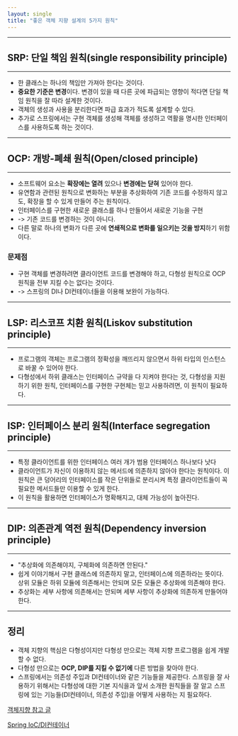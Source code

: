```yaml
---
layout: single
title: "좋은 객체 지향 설계의 5가지 원칙"
---
```

---
## SRP: 단일 책임 원칙(single responsibility principle)
---
- 한 클래스는 하나의 책임만 가져아 한다는 것이다. 
-  **중요한 기준은 변경**이다. 변경이 있을 때 다른 곳에 파급되는 영향이 적다면 단일 책임 원칙을 잘 따라 설계한 것이다. 
- 객체의 생성과 사용을 분리한다면 파급 효과가 적도록 설계할 수 있다. 
- 추가로 스프링에서는 구현 객체를 생성해 객체를 생성하고 역활을 명시한 인터페이스를 사용하도록 하는 것이다. 

---
## OCP: 개방-폐쇄 원칙(Open/closed principle)
---
- 소프트웨어 요소는 **확장에는 열려** 있으나 **변경에는 닫혀** 있어야 한다. 
- 유연함과 관련된 원칙으로 변화하는 부분을 추상화하여 기존 코드를 수정하지 않고도, 확장을 할 수 있게 만들어 주는 원칙이다. 
- 인터페이스를 구현한 새로운 클래스를 하나 만들어서 새로운 기능을 구현 
- -> 기존 코드를 변경하는 것이 아니다.
- 다른 말로 하나의 변화가 다른 곳에 **연쇄적으로 변화를 일으키는 것을 방지**하기 위함이다. 

### 문제점 
- 구현 객체를 변경하려면 클라이언트 코드를 변경해야 하고, 다형성 원칙으로 OCP 원칙을 전부 지킬 수는 없다는 것이다.
- -> 스프링의 DI나 DI컨테이너들을 이용해 보완이 가능하다. 

---
## LSP: 리스코프 치환 원칙(Liskov substitution principle)
---
- 프로그램의 객체는 프로그램의 정확성을 깨뜨리지 않으면서 하위 타입의 인스턴스로 바꿀 수 있어야 한다. 
- 다형성에서 하위 클래스는 인터페이스 규약을 다 지켜야 한다는 것, 다형성을 지원하기 위한 원칙, 인터페이스를 구현한 구현체는 믿고 사용하려면, 이 원칙이 필요하다. 

---
## ISP: 인터페이스 분리 원칙(Interface segregation principle)
---
- 특정 클라이언트를 위한 인터페이스 여러 개가 범용 인터페이스 하나보다 낫다
- 클라이언트가 자신이 이용하지 않는 메서드에 의존하지 않아야 한다는 원칙이다. 이 원칙은 큰 덩어리의 인터페이스를 작은 단위들로 분리시켜 특정 클라이언트들이 꼭 필요한 메서드들만 이용할 수 있게 한다. 
- 이 원칙을 활용하면 인터페이스가 명확해지고, 대체 가능성이 높아진다. 

---
## DIP: 의존관계 역전 원칙(Dependency inversion principle)
---
- "추상화에 의존해야지, 구체화에 의존하면 안된다." 
- 쉽게 이야기해서 구현 클래스에 의존하지 말고, 인터페이스에 의존하라는 뜻이다. 상위 모듈은 하위 모듈에 의존해서는 안되며 모든 모듈은 추상화에 의존해야 한다. 
- 추상화는 세부 사항에 의존해서는 안되며 세부 사항이 추상화에 의존하게 만들어야 한다. 
---

## 정리 
- 객체 지향의 핵심은 다형성이지만 다형성 만으로는 객체 지향 프로그램을 쉽게 개발할 수 없다. 
- 다형성 만으로는 **OCP, DIP를 지킬 수 없기에** 다른 방법을 찾아야 한다. 
- 스프링에서는 의존성 주입과 DI컨테이너와 같은 기능들을 제공한다. 스프링을 잘 사용하기 위해서는 다형성에 대한 기본 지식을과 앞서 소개한 원칙들을 잘 알고 스프링에 있는 기능들(DI컨테이너, 의존성 주입)을 어떻게 사용하는 지 필요하다. 

[객체지향 참고 글](https://imspear.tistory.com/148)

[Spring IoC/DI컨테이너](https://velog.io/@re-deok/%EC%8A%A4%ED%94%84%EB%A7%81-IoC-DI-%EC%BB%A8%ED%85%8C%EC%9D%B4%EB%84%88)